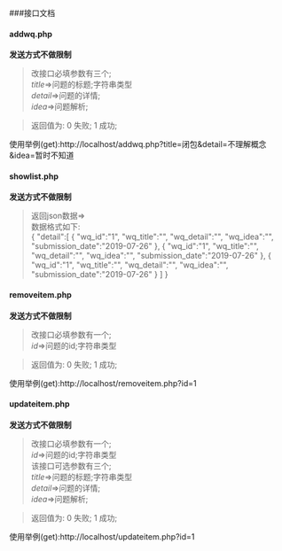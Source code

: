 ###接口文档

#### addwq.php

**发送方式不做限制**
>改接口必填参数有三个;<br>
>*title*=>问题的标题;字符串类型<br>
>*detail*=>问题的详情;<br>
>*idea*=>问题解析;<br>

>返回值为:
>0 失败;
>1 成功;

使用举例(get):http://localhost/addwq.php?title=闭包&detail=不理解概念&idea=暂时不知道

#### showlist.php

**发送方式不做限制**

>返回json数据=><br>
>数据格式如下:<br>
{
	"detail":[
		{
			"wq_id":"1",
			"wq_title":"",
			"wq_detail":"",
			"wq_idea":"",
			"submission_date":"2019-07-26"
		},
		{
			"wq_id":"1",
			"wq_title":"",
			"wq_detail":"",
			"wq_idea":"",
			"submission_date":"2019-07-26"
		},
		{
			"wq_id":"1",
			"wq_title":"",
			"wq_detail":"",
			"wq_idea":"",
			"submission_date":"2019-07-26"
		}
	]
}


#### removeitem.php

**发送方式不做限制**
>改接口必填参数有一个;<br>
>*id*=>问题的id;字符串类型<br>

>返回值为:
>0 失败;
>1 成功;

使用举例(get):http://localhost/removeitem.php?id=1

#### updateitem.php

**发送方式不做限制**
>改接口必填参数有一个;<br>
>*id*=>问题的id;字符串类型<br>
>该接口可选参数有三个;<br>
>*title*=>问题的标题;字符串类型<br>
>*detail*=>问题的详情;<br>
>*idea*=>问题解析;<br>

>返回值为:
>0 失败;
>1 成功;

使用举例(get):http://localhost/updateitem.php?id=1